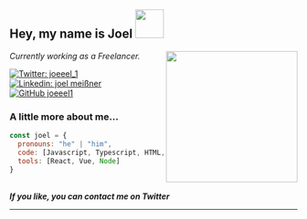 <h2> Hey, my name is Joel <img src="https://media.giphy.com/media/mGcNjsfWAjY5AEZNw6/giphy.gif" width="50"></h2>
<img align='right' src="https://media.giphy.com/media/y93slPbDMdeXJQONHa/giphy.gif" width="230">
<p><em>Currently working as a Freelancer.
</br> 
</em></p>

[![Twitter: joeeel_1](https://img.shields.io/twitter/follow/joeeel_1?style=social)](https://twitter.com/joeeel_1)
[![Linkedin: joel meißner](https://img.shields.io/badge/-joelmeißner-blue?style=flat-square&logo=Linkedin&logoColor=white&link=https://www.linkedin.com/in/joel-meißner-667010269/)](https://www.linkedin.com/in/joel-meißner-667010269/)
[![GitHub joeeel1](https://img.shields.io/github/followers/joeeel1?label=follow&style=social)](https://github.com/joeeel1)


### A little more about me...  

```javascript
const joel = {
  pronouns: "he" | "him",
  code: [Javascript, Typescript, HTML, CSS, PHP, Java],
  tools: [React, Vue, Node]
}
```
<br>
<em><b>If you like, you can contact me on Twitter</em>

---
